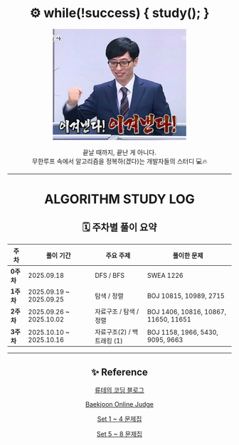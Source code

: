 <div align="center">

# ⚙️ while(!success) { study(); }

  <img src="https://github.com/brightk123/CS/blob/b6b4a743faaacb3a4d273dc07ed2c17ae3b18864/Initial%20Commit/%EC%95%84%EC%9E%90%EC%95%84%EC%9E%90.jpg" alt="아좌좟" width="300"/><br>
  
끝날 때까지, 끝난 게 아니다.  
무한루프 속에서 알고리즘을 정복하(겠다)는 개발자들의 스터디 💻🔥

</div>

---

<div align="center">
  
# ALGORITHM STUDY LOG

## 🗓️ 주차별 풀이 요약

| 주차 | 풀이 기간 | 주요 주제 | 풀이한 문제 |
|------|------------|------------|--------------|
| **0주차** | 2025.09.18 | DFS / BFS | SWEA 1226 |
| **1주차** | 2025.09.19 ~ 2025.09.25 | 탐색 / 정렬 | BOJ 10815, 10989, 2715 |
| **2주차** | 2025.09.26 ~ 2025.10.02 | 자료구조 / 탐색 / 정렬  | BOJ 1406, 10816, 10867, 11650, 11651  |
| **3주차** | 2025.10.10 ~ 2025.10.16 | 자료구조(2) / 백트래킹 (1) | BOJ 1158, 1966, 5430, 9095, 9663 |
</div>

---

<div align="center">
  
## ✨ Reference
[류테의 코딩 블로그](https://ryute.tistory.com/33)  

[Baekjoon Online Judge](https://www.acmicpc.net/)

[Set 1 ~ 4 문제집](https://www.acmicpc.net/workbook/view/2418)

[Set 5 ~ 8 문제집](https://www.acmicpc.net/workbook/view/2419)
  
</div>
